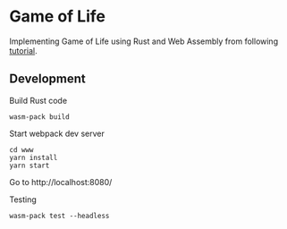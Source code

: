 # Game of Life 

Implementing Game of Life using Rust and Web Assembly from following [tutorial](https://rustwasm.github.io/docs/book/introduction.html).

## Development

Build Rust code
```
wasm-pack build
```
Start webpack dev server
```
cd www
yarn install
yarn start
```
Go to http://localhost:8080/

Testing
```
wasm-pack test --headless
```
